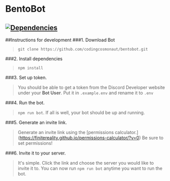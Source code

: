# BentoBot
[![Dependencies](https://david-dm.org/codingcosmonaut/bentobot.svg)](https://david-dm.org/codingcosmonaut/bentobot)
--------------
##Instructions for development
###1. Download Bot
> `git clone https://github.com/codingcosmonaut/bentobot.git`

###2. Install dependencies
>`npm install`

###3. Set up token.
> You should be able to get a token from the Discord Developer website under your **Bot User**. Put it in `.example.env` and rename it to `.env`

###4. Run the bot.
> `npm run bot`. If all is well, your bot should be up and running.

###5. Generate an invite link.
> Generate an invite link using the [permissions calculator.] (https://finitereality.github.io/permissions-calculator/?v=0) Be sure to set permissions!

###6. Invite it to your server.
> It's simple. Click the link and choose the server you would like to invite it to. You can now run `npm run bot` anytime you want to run the bot.
